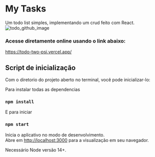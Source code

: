 # My Tasks

Um todo list simples, implementando um crud feito com React.
![todo_github_image](https://user-images.githubusercontent.com/101902194/188208368-130c05cd-806d-4176-b429-8dac82a69faf.png)

### Acesse diretamente online usando o link abaixo:
https://todo-two-psi.vercel.app/

## Script de inicialização

Com o diretorio do projeto aberto no terminal, você pode inicializar-lo:

Para instalar todas as dependencias
### `npm install`
E para iniciar
### `npm start`

Inicia o aplicativo no modo de desenvolvimento.\
Abre em [http://localhost:3000](http://localhost:3000) para a visualização em seu navegador.

Necessário Node versão 14+.
